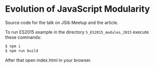 # Evolution of JavaScript Modularity

Source code for the talk on JSib Meetup and the article.

To run ES2015 example in the directory `5_ES2015_modules_2015` execute these commands:

```bash
$ npm i
$ npm run build
```

After that open index.html in your browser.
